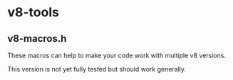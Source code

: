 v8-tools
========

## v8-macros.h

These macros can help to make your code work with multiple v8 versions.

This version is not yet fully tested but should work generally.
